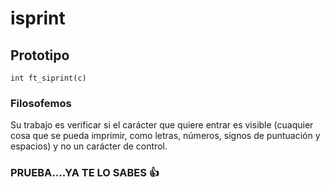 # isprint
## Prototipo
``` int ft_siprint(c) ```

### Filosofemos
Su trabajo es verificar si el carácter que quiere entrar es visible (cuaquier cosa que  se pueda 
imprimir, como letras, números, signos de puntuación  y espacios) y no un carácter de control.

### PRUEBA....YA TE LO SABES 👍
